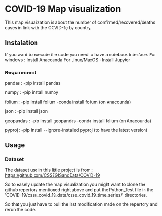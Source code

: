 # COVID-19 Map visualization

This map visualization is about the number of confirmed/recovered/deaths cases in link with the COVID-1ç by country.

## Instalation

If you want to execute the code you need to have a notebook interface.
For windows : Install Anacounda
For Linux/MacOS : Install Jupyter

### Requirement

pandas : -pip install pandas
        
numpy : -pip install numpy

folium : -pip install folium
         -conda install folium (on Anacounda)
         
json : -pip install json

geopandas : -pip install geopandas
            -conda install folium (on Anacounda)
       
pyproj : -pip install --ignore-installed pyproj (to have the latest version)


## Usage

### Dataset

The dataset use in this little project is from : https://github.com/CSSEGISandData/COVID-19

So to easely update the map visualization you might want to clone the github repertory mentioned right above and put the Python_Test file in the 'COVID-19/csse_covid_19_data/csse_covid_19_time_series/' directories.

So that you just have to pull the last modification made on the repertory and rerun the code. 

